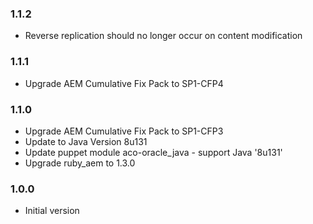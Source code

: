 ### 1.1.2
* Reverse replication should no longer occur on content modification

### 1.1.1
* Upgrade AEM Cumulative Fix Pack to SP1-CFP4

### 1.1.0
* Upgrade AEM Cumulative Fix Pack to SP1-CFP3
* Update to Java Version 8u131
* Update puppet module aco-oracle_java - support Java '8u131'
* Upgrade ruby_aem to 1.3.0

### 1.0.0
* Initial version
